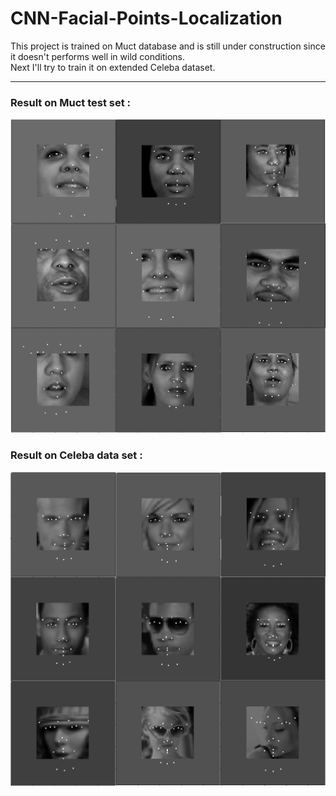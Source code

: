 # CNN-Facial-Points-Localization  
This project is trained on Muct database and is still under construction since it doesn't performs well in wild conditions.  
Next I'll try to train it on extended Celeba dataset.  
  
---  
  
### Result on Muct test set :  
![demo-muct](https://github.com/htkseason/CNN-Facial-Points-Localization/blob/master/demo-muct.png)  
  
### Result on Celeba data set :  
![demo-celeba](https://github.com/htkseason/CNN-Facial-Points-Localization/blob/master/demo-celeba.png)  
